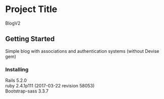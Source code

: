 # Project Title

BlogV2


## Getting Started

Simple blog with associations and authentication systems (without Devise gem)


### Installing

Rails 5.2.0</br>
ruby 2.4.1p111 (2017-03-22 revision 58053)</br>
Bootstrap-sass 3.3.7</br>

